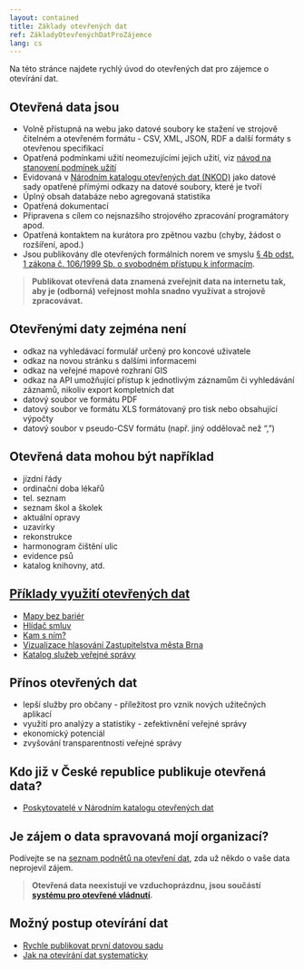 ```yaml
---
layout: contained
title: Základy otevřených dat
ref: ZákladyOtevřenýchDatProZájemce
lang: cs
---
```


Na této stránce najdete rychlý úvod do otevřených dat pro zájemce o otevírání dat.

## Otevřená data jsou
  * Volně přístupná na webu jako datové soubory ke stažení ve strojově čitelném a otevřeném formátu - CSV, XML, JSON, RDF a další formáty s otevřenou specifikací
  * Opatřená podmínkami užití neomezujícími jejich užití, viz [návod na stanovení podmínek užití](https://opendata.gov.cz/cinnost:stanoveni-podminek-uziti)
  * Evidovaná v [Národním katalogu otevřených dat (NKOD)](https://data.gov.cz) jako datové sady opatřené přímými odkazy na datové soubory, které je tvoří
  * Úplný obsah databáze nebo agregovaná statistika
  * Opatřená dokumentací
  * Připravena s cílem co nejsnazšího strojového zpracování programátory apod.
  * Opatřená kontaktem na kurátora pro zpětnou vazbu (chyby, žádost o rozšíření, apod.)
  * Jsou publikovány dle otevřených formálních norem ve smyslu [§ 4b odst. 1 zákona č. 106/1999 Sb. o svobodném přístupu k informacím](https://www.zakonyprolidi.cz/cs/1999-106#p4b-1).

> **Publikovat otevřená data znamená zveřejnit data na internetu tak, aby je (odborná) veřejnost mohla snadno využívat a strojově zpracovávat.**

## Otevřenými daty zejména není

  * odkaz na vyhledávací formulář určený pro koncové uživatele
  * odkaz na novou stránku s dalšími informacemi
  * odkaz na veřejné mapové rozhraní GIS
  * odkaz na API umožňující přístup k jednotlivým záznamům či vyhledávání záznamů, nikoliv export kompletních dat
  * datový soubor ve formátu PDF
  * datový soubor ve formátu XLS formátovaný pro tisk nebo obsahující výpočty
  * datový soubor v pseudo-CSV formátu (např. jiný oddělovač než “,”)

## Otevřená data mohou být například
  * jízdní řády
  * ordinační doba lékařů
  * tel. seznam
  * seznam škol a školek
  * aktuální opravy
  * uzavírky
  * rekonstrukce
  * harmonogram čištění ulic
  * evidence psů
  * katalog knihovny, atd.

## [Příklady využití otevřených dat](https://data.gov.cz/aplikace)
  * [Mapy bez bariér](https://mapybezbarier.cz/cs)
  * [Hlídač smluv](https://www.hlidacsmluv.cz/)
  * [Kam s ním?](https://www.kamsnim.cz/)
  * [Vizualizace hlasování Zastupitelstva města Brna](https://data.brno.cz/apps/hlasování-brněnského-zastupitelstva/explore)
  * [Katalog služeb veřejné správy](https://app.powerbi.com/view?r=eyJrIjoiZmIzYWY0ZjEtYTA0ZS00ZDZmLTkyY2UtMzFiODFjOTg5Yzk4IiwidCI6IjFkYjQxZDZmLTFmMzctNDZkYi1iZDNlLWM0ODNhYmI4MTA1ZCIsImMiOjh9)

## Přínos otevřených dat
  * lepší služby pro občany - příležitost pro vznik nových užitečných aplikací
  * využití pro analýzy a statistiky - zefektivnění veřejné správy
  * ekonomický potenciál 
  * zvyšování transparentnosti veřejné správy

## Kdo již v České republice publikuje otevřená data?
  * [Poskytovatelé v Národním katalogu otevřených dat](https://data.gov.cz/poskytovatelé)

## Je zájem o data spravovaná mojí organizací?
Podívejte se na [seznam podnětů na otevření dat](https://data.gov.cz/návrhy-na-datové-sady-k-otevření), zda už někdo o vaše data neprojevil zájem.

> **Otevřená data neexistují ve vzduchoprázdnu, jsou součástí [systému pro otevřené vládnutí](https://opendata.gov.cz/informace:kontext:start).**

## Možný postup otevírání dat
  - [Rychle publikovat první datovou sadu](/otevřená-data-snadno-a-rychle/)
  - [Jak na otevírání dat systematicky](https://opendata.gov.cz/standardy:start)
